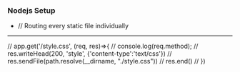 ### Nodejs Setup

- // Routing every static file individually
--------------------------
// app.get('/style.css', (req, res)=>{ 
//   console.log(req.method);
//    res.writeHead(200, 'style', {'content-type':'text/css'})
//   res.sendFile(path.resolve(__dirname, "./style.css"))
//    res.end()
// })
